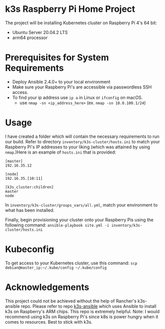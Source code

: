 # k3s Raspberry Pi Home Project
The project will be installing Kubernetes cluster on Raspberry Pi 4's 64 bit:
- Ubuntu Server 20.04.2 LTS
- arm64 processor

# Prerequisites for System Requirements
- Deploy Ansible 2.4.0+ to your local environment
- Make sure your Raspberry Pi's are accessible via passwordless SSH access.
- To find your ip address use `ip a` in Linux or `ifconfig` on macOS.
  - use `nmap -sn <ip_address_here>` (ex. `nmap -sn 10.0.100.1/24`)

# Usage
I have created a folder which will contain the necessary requirements to run our build. Refer to directory `inventory/k3s-cluster/hosts.ini` to match your Raspberry Pi's IP addresses to your liking (which was attained by using `nmap`.)Here is an example of `hosts.ini` that is provided:

```
[master]
192.16.35.12

[node]
192.16.35.[10:11]

[k3s_cluster:children]
master
node
```

In `inventory/k3s-cluster/groups_vars/all.yml`, match your environment to what has been installed.

Finally, begin provisioning your cluster onto your Raspberry Pis using the following command:
`ansible-playbook site.yml -i inventory/k3s-cluster/hosts.ini`

# Kubeconfig
To get access to your Kubernetes cluster, use this command:
`scp debian@master_ip:~/.kube/config ~/.kube/config`

# Acknowledgements
This project could not be achieved without the help of Rancher's k3s-ansible repo. Please refer to repo [k3s-ansible](https://github.com/k3s-io/k3s-ansible) which uses Ansible to install k3s on Raspberry's ARM chips. This repo is extremely helpful. Note: I would recommend using k3s on Raspberry Pi's since k8s is power hungry when it comes to resources. Best to stick with k3s.